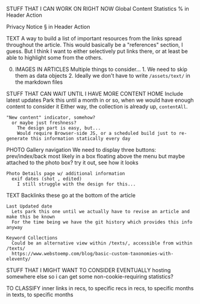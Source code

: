 STUFF THAT I CAN WORK ON RIGHT NOW
  Global Content Statistics
    % in Header Action

  Privacy Notice
    § in Header Action

  TEXT
    A way to build a list of important resources from the links spread throughout the article.
    This would basically be a "references" section, I guess. But I think I want to either selectively put links there, or at least be able to highlight some from the others.

  0. IMAGES IN ARTICLES
    Multiple things to consider...
    1. We need to skip them as data objects
    2. Ideally we don't have to write `/assets/text/` in the markdown files

STUFF THAT CAN WAIT UNTIL I HAVE MORE CONTENT
  HOME
    Include latest updates
      Park this until a month in or so, when we would have enough content to consider it
      Either way, the collection is already up, `contentAll`.

    "New content" indicator, somehow?
      or maybe just freshness?
        The design part is easy, but...
        Would require Browser-side JS, or a scheduled build just to re-generate this information statically every day

  PHOTO
    Gallery navigation
      We need to display three buttons: prev/index/back
      most likely in a box floating above the menu
      but maybe attached to the photo box?
        try it out, see how it looks

    Photo Details page w/ additional information
      exif dates (shot , edited)
        I still struggle with the design for this...

  TEXT
    Backlinks
      these go at the bottom of the article

    Last Updated date
      Lets park this one until we actually have to revise an article and make this be known
      For the time being we have the git history which provides this info anyway

    Keyword Collections
      Could be an alternative view within /texts/, accessible from within /texts/
      https://www.webstoemp.com/blog/basic-custom-taxonomies-with-eleventy/


STUFF THAT I MIGHT WANT TO CONSIDER EVENTUALLY
  hosting somewhere else so i can get some non-cookie-requiring statistics?



TO CLASSIFY
  inner links
    in recs, to specific recs
    in recs, to specific months
    in texts, to specific months
